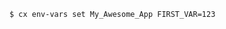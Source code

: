 <!-- usedin: [ _includes/_inlines/Toolbelt/common/toolbelt-env-vars/toolbelt-env-vars_example.md] -->

```
$ cx env-vars set My_Awesome_App FIRST_VAR=123
```
